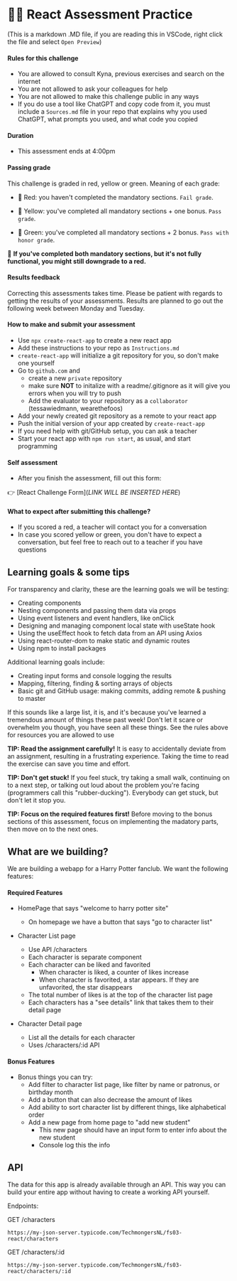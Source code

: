 # 🧙‍♂️ React Assessment Practice

(This is a markdown .MD file, if you are reading this in VSCode, right click the file and select `Open Preview`)

#### Rules for this challenge

- You are allowed to consult Kyna, previous exercises and search on the internet
- You are not allowed to ask your colleagues for help
- You are not allowed to make this challenge public in any ways
- If you do use a tool like ChatGPT and copy code from it, you must include a `Sources.md` file in your repo that explains why you used ChatGPT, what prompts you used, and what code you copied

#### Duration

- This assessment ends at 4:00pm

#### Passing grade

This challenge is graded in red, yellow or green. Meaning of each grade:

- 📕 Red: you haven't completed the mandatory sections. `Fail grade`.

- 📒 Yellow: you've completed all mandatory sections + one bonus. `Pass grade`.

- 📗 Green: you've completed all mandatory sections + 2 bonus. `Pass with honor grade`.

🚨 **If you've completed both mandatory sections, but it's not fully functional, you might still downgrade to a red.**

#### Results feedback

Correcting this assessments takes time. Please be patient with regards to getting the results of your assessments. Results are planned to go out the following week between Monday and Tuesday.

#### How to make and submit your assessment

- Use `npx create-react-app` to create a new react app
- Add these instructions to your repo as `Instructions.md`
- `create-react-app` will initialize a git repository for you, so don't make one yourself
- Go to `github.com` and
  - create a new `private` repository
  - make sure **NOT** to initalize with a readme/.gitignore as it will give you errors when you will try to push
  - Add the evaluator to your repository as a `collaborator` (tessawiedmann, wearethefoos)
- Add your newly created git repository as a remote to your react app
- Push the initial version of your app created by `create-react-app`
- If you need help with git/GitHub setup, you can ask a teacher
- Start your react app with `npm run start`, as usual, and start programming

#### Self assessment
- After you finish the assessment, fill out this form:

👉 [React Challenge Form](*LINK WILL BE INSERTED HERE*)

#### What to expect after submitting this challenge?

- If you scored a red, a teacher will contact you for a conversation
- In case you scored yellow or green, you don't have to expect a conversation, but feel free to reach out to a teacher if you have questions

## Learning goals & some tips

For transparency and clarity, these are the learning goals we will be testing:
- Creating components
- Nesting components and passing them data via props
- Using event listeners and event handlers, like onClick
- Designing and managing component local state with useState hook
- Using the useEffect hook to fetch data from an API using Axios
- Using react-router-dom to make static and dynamic routes
- Using npm to install packages

Additional learning goals include:
- Creating input forms and console logging the results
- Mapping, filtering, finding & sorting arrays of objects
- Basic git and GitHub usage: making commits, adding remote & pushing to master

If this sounds like a large list, it is, and it's because you've learned a tremendous amount of things these past week! Don't let it scare or overwhelm you though, you have seen all these things. See the rules above for resources you are allowed to use

**TIP: Read the assignment carefully!** It is easy to accidentally deviate from an assignment, resulting in a frustrating experience. Taking the time to read the exercise can save you time and effort.

**TIP: Don't get stuck!** If you feel stuck, try taking a small walk, continuing on to a next step, or talking out loud about the problem you're facing (programmers call this "rubber-ducking"). Everybody can get stuck, but don't let it stop you.

**TIP: Focus on the required features first!** Before moving to the bonus sections of this assessment, focus on implementing the madatory parts, then move on to the next ones.

## What are we building?

We are building a webapp for a Harry Potter fanclub. We want the following features:

#### Required Features
- HomePage that says "welcome to harry potter site"
    - On homepage we have a button that says "go to character list"

- Character List page
	- Use API /characters
	- Each character is separate component
	- Each character can be liked and favorited
		- When character is liked, a counter of likes increase
		- When character is favorited, a star appears. If they are unfavorited, the star disappears
	- The total number of likes is at the top of the character list page
	- Each characters has a "see details" link that takes them to their detail page

- Character Detail page
	- List all the details for each character
	- Uses /characters/:id API

#### Bonus Features
- Bonus things you can try:
	- Add filter to character list page, like filter by name or patronus, or birthday month
	- Add a button that can also decrease the amount of likes
	- Add ability to sort character list by different things, like alphabetical order
	- Add a new page from home page to "add new student"
		- This new page should have an input form to enter info about the new student
		- Console log this the info

## API

The data for this app is already available through an API. This way you can build your entire app without having to create a working API yourself.

Endpoints:

GET /characters

`https://my-json-server.typicode.com/TechmongersNL/fs03-react/characters`

GET /characters/:id

`https://my-json-server.typicode.com/TechmongersNL/fs03-react/characters/:id`
